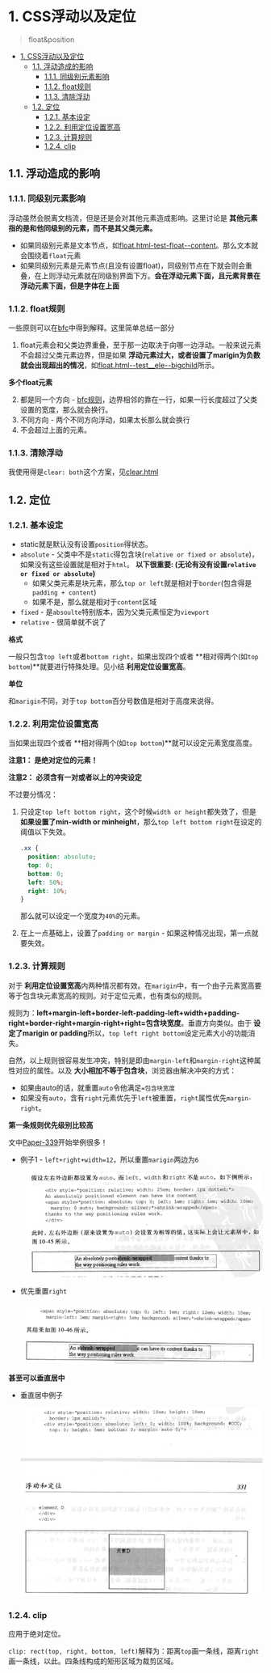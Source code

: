 # 1. CSS浮动以及定位
> float&position

<!-- TOC -->

- [1. CSS浮动以及定位](#1-css浮动以及定位)
  - [1.1. 浮动造成的影响](#11-浮动造成的影响)
    - [1.1.1. 同级别元素影响](#111-同级别元素影响)
    - [1.1.2. float规则](#112-float规则)
    - [1.1.3. 清除浮动](#113-清除浮动)
  - [1.2. 定位](#12-定位)
    - [1.2.1. 基本设定](#121-基本设定)
    - [1.2.2. 利用定位设置宽高](#122-利用定位设置宽高)
    - [1.2.3. 计算规则](#123-计算规则)
    - [1.2.4. clip](#124-clip)

<!-- /TOC -->

## 1.1. 浮动造成的影响

### 1.1.1. 同级别元素影响

浮动虽然会脱离文档流，但是还是会对其他元素造成影响。这里讨论是 **其他元素指的是和他同级别的元素，而不是其父类元素。**

* 如果同级别元素是文本节点，如[float.html-test-float--content](https://github.com/JiangWeixian/JS-Books/blob/master/CSS%E6%9D%83%E5%A8%81%E6%8C%87%E5%8D%97/CSS%E6%B5%AE%E5%8A%A8/float.html)。那么文本就会围绕着`float`元素
* 如果同级别元素是元素节点(且没有设置float)，同级别节点在下就会则会重叠，在上则浮动元素就在同级别界面下方。**会在浮动元素下面，且元素背景在浮动元素下面，但是字体在上面**

### 1.1.2. float规则

一些原则可以在[bfc](https://github.com/JiangWeixian/JS-Tips/blob/master/CSS/css-bfc.md)中得到解释。这里简单总结一部分

1. float元素会和父类边界重叠，至于那一边取决于向哪一边浮动。一般来说元素不会超过父类元素边界，但是如果 **浮动元素过大，或者设置了marigin为负数就会出现超出的情况**，如[float.html--test__ele--bigchild](https://github.com/JiangWeixian/JS-Books/blob/master/CSS%E6%9D%83%E5%A8%81%E6%8C%87%E5%8D%97/CSS%E6%B5%AE%E5%8A%A8/float.html)所示。

**多个float元素**

2. 都是同一个方向 - [bfc规则](https://github.com/JiangWeixian/JS-Tips/blob/master/CSS/css-bfc.md)，边界相邻的靠在一行，如果一行长度超过了父类设置的宽度，那么就会换行。
3. 不同方向 - 两个不同方向浮动，如果太长那么就会换行
4. 不会超过上面的元素。

### 1.1.3. 清除浮动

我使用得是`clear: both`这个方案，见[clear.html](https://github.com/JiangWeixian/JS-Tips/blob/master/Demos/clearfloat.html)

## 1.2. 定位

### 1.2.1. 基本设定

* static就是默认没有设置`position`得状态。
* `absolute` - 父类中不是`static`得包含块(`relative or fixed or absolute`)，如果没有这些设置就是相对于`html`。
  **以下很重要: (无论有没有设置`relative or fixed or absolute`)**
  * 如果父类元素是块元素，那么`top or left`就是相对于`border`(包含得是`padding + content`)
  * 如果不是，那么就是相对于`content`区域
* `fixed` - 是`absoulte`特别版本，因为父类元素恒定为`viewport`
* `relative` - 很简单就不说了

**格式**

一般只包含`top left`或者`bottom right`，如果出现四个或者 **相对得两个(如`top bottom`)**就要进行特殊处理。见小结 **利用定位设置宽高**。

**单位**

和`marigin`不同，对于`top bottom`百分号数值是相对于高度来说得。

### 1.2.2. 利用定位设置宽高

当如果出现四个或者 **相对得两个(如`top bottom`)**就可以设定元素宽度高度。

**注意1： 是绝对定位的元素！**

**注意2： 必须含有一对或者以上的冲突设定**

不过要分情况：

1. 只设定`top left bottom right`，这个时候`width or height`都失效了，但是 **如果设置了min-width or minheight**，那么`top left bottom right`在设定的阈值以下失效。

    ```css
    .xx {
      position: absolute;
      top: 0;
      bottom: 0;
      left: 50%;
      right: 10%;
    }
    ```
    那么就可以设定一个宽度为`40%`的元素。
    
2. 在上一点基础上，设置了`padding or margin` - 如果这种情况出现，第一点就要失效。

### 1.2.3. 计算规则

对于 **利用定位设置宽高**内两种情况都有效。在`marigin`中，有一个由子元素宽高要等于包含块元素宽高的规则。对于定位元素，也有类似的规则。

规则为：**left+margin-left+border-left-padding-left+width+padding-right+border-right+margin-right+right=包含块宽度**。垂直方向类似。由于 **设定了marigin or padding**所以，`top left right bottom`设定元素大小的功能消失。

自然，以上规则很容易发生冲突，特别是即由`margin-left`和`margin-right`这种属性对应的属性。以及 **大小相加不等于包含块**，浏览器由解决冲突的方式：

* 如果由auto的话，就重置`auto`令他满足`=包含块宽度`
* 如果没有`auto`，含有`right`元素优先于`left`被重置，`right`属性优先`margin-right`。

**第一条规则优先级别比较高**

文中[Paper-339]()开始举例很多！

* 例子1 - `left+right+width=12`，所以重置`marigin`两边为`6`

    ![margin-atuo](https://raw.githubusercontent.com/JiangWeixian/JS-Books/master/CSS%E6%9D%83%E5%A8%81%E6%8C%87%E5%8D%97/CSS%E6%B5%AE%E5%8A%A8/img/%E7%BB%9D%E5%AF%B9%E5%AE%9A%E4%BD%8D%E8%AE%A1%E7%AE%97%E8%A7%84%E5%88%99.PNG)

* 优先重置`right`

    ![优先重置right](https://raw.githubusercontent.com/JiangWeixian/JS-Books/master/CSS%E6%9D%83%E5%A8%81%E6%8C%87%E5%8D%97/CSS%E6%B5%AE%E5%8A%A8/img/%E4%BC%98%E5%85%88%E9%87%8D%E7%BD%AEright.PNG)

**甚至可以垂直居中**

* 垂直居中例子

    ![垂直居中例子](https://raw.githubusercontent.com/JiangWeixian/JS-Books/master/CSS%E6%9D%83%E5%A8%81%E6%8C%87%E5%8D%97/CSS%E6%B5%AE%E5%8A%A8/img/%E5%9E%82%E7%9B%B4%E5%B1%85%E4%B8%AD.PNG)

### 1.2.4. clip

应用于绝对定位。

`clip: rect(top, right, bottom, left)`解释为：距离`top`画一条线，距离`right`画一条线，以此。四条线构成的矩形区域为裁剪区域。


